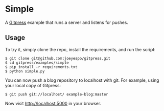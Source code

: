 Simple
======

A [Gitpress][repo] example that runs a server and listens for pushes.


Usage
-----

To try it, simply clone the repo, install the requirements, and run the script:

    $ git clone git@github.com:joeyespo/gitpress.git
    $ cd gitpress/examples/simple
    $ pip install -r requirements.txt
    $ python simple.py

You can now push a blog repository to localhost with git.
For example, using your local copy of Gitpress:

    $ git push git://localhost/ example-blog:master

Now visit [http://localhost:5000][localhost] in your browser.

[repo]: https://github.com/joeyespo/gitpress
[localhost]: http://localhost:5000/
